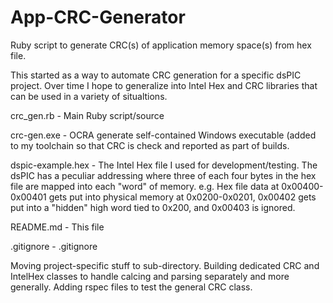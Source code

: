 App-CRC-Generator
=================

Ruby script to generate CRC(s) of application memory space(s) from hex file.

This started as a way to automate CRC generation for a specific dsPIC project. Over time I hope to generalize into Intel Hex and CRC libraries that can be used in a variety of situaltions.



crc_gen.rb - Main Ruby script/source

crc-gen.exe - OCRA generate self-contained Windows executable (added to my toolchain so that CRC is check and reported as part of builds.

dspic-example.hex - The Intel Hex file I used for development/testing. The dsPIC has a peculiar addressing where three of each four bytes in the hex file are mapped into each "word" of memory. e.g. Hex file data at 0x00400-0x00401 gets put into physical memory at 0x0200-0x0201, 0x00402 gets put into a "hidden" high word tied to 0x200, and 0x00403 is ignored.

README.md - This file

.gitignore - .gitignore


Moving project-specific stuff to sub-directory.
Building dedicated CRC and IntelHex classes to handle calcing and parsing separately and more generally.
Adding rspec files to test the general CRC class.

